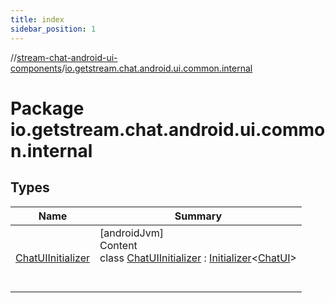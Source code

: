 ```yaml
---
title: index
sidebar_position: 1
---
```

//[stream-chat-android-ui-components](../../index.md)/[io.getstream.chat.android.ui.common.internal](index.md)



# Package io.getstream.chat.android.ui.common.internal  


## Types  
  
|  Name |  Summary | 
|---|---|
| <a name="io.getstream.chat.android.ui.common.internal/ChatUIInitializer///PointingToDeclaration/"></a>[ChatUIInitializer](ChatUIInitializer/index.md)| <a name="io.getstream.chat.android.ui.common.internal/ChatUIInitializer///PointingToDeclaration/"></a>[androidJvm]  <br/>Content  <br/>class [ChatUIInitializer](ChatUIInitializer/index.md) : [Initializer](https://developer.android.com/reference/kotlin/androidx/startup/Initializer.html)&lt;[ChatUI](../io.getstream.chat.android.ui/ChatUI/index.md)&gt;   <br/><br/><br/>|

